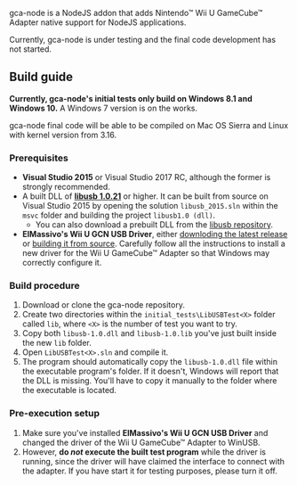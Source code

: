 gca-node is a NodeJS addon that adds Nintendo&trade; Wii U GameCube&trade; Adapter native support for NodeJS applications.

Currently, gca-node is under testing and the final code development has not started.

## Build guide
**Currently, gca-node's initial tests only build on Windows 8.1 and Windows 10.** A Windows 7 version is on the works.

gca-node final code will be able to be compiled on Mac OS Sierra and Linux with kernel version from 3.16.
### Prerequisites
  * **Visual Studio 2015** or Visual Studio 2017 RC, although the former is strongly recommended.
  * A built DLL of **[libusb 1.0.21][1]** or higher. It can be built from source on Visual Studio 2015 by opening the solution `libusb_2015.sln` within the `msvc` folder and building the project `libusb1.0 (dll)`. 
    * You can also download a prebuilt DLL from the [libusb repository][2].
  * **ElMassivo's Wii U GCN USB Driver**, either [downloding the latest release][3] or [building it from source][4]. Carefully follow all the instructions to install a new driver for the Wii U GameCube&trade; Adapter so that Windows may correctly configure it.
### Build procedure
 1. Download or clone the gca-node repository.
 2. Create two directories within the `initial_tests\LibUSBTest<X>` folder called `lib`, where `<X>` is the number of test you want to try.
 3. Copy both `libusb-1.0.dll` and `libusb-1.0.lib` you've just built inside the new `lib` folder.
 4. Open `LibUSBTest<X>.sln` and compile it.
 5. The program should automatically copy the `libusb-1.0.dll` file within the executable program's folder. If it doesn't, Windows will report that the DLL is missing. You'll have to copy it manually to the folder where the executable is located.

### Pre-execution setup
1. Make sure you've installed **ElMassivo's Wii U GCN USB Driver** and changed the driver of the Wii U GameCube&trade; Adapter to WinUSB.
2. However, **do *not* execute the built test program** while the driver is running, since the driver will have claimed the interface to connect with the adapter. If you have start it for testing purposes, please turn it off.

[1]: https://sourceforge.net/projects/libusb/files/libusb-1.0/libusb-1.0.21/libusb-1.0.21.tar.bz2/download
[2]: https://github.com/libusb/libusb/releases/download/v1.0.21/libusb-1.0.21.tar.bz2
[3]: https://bitbucket.org/elmassivo/gcn-usb-adapter/downloads/WiiU-UsbSetup%202015-09-02.exe
[4]: https://bitbucket.org/elmassivo/gcn-usb-adapter/src